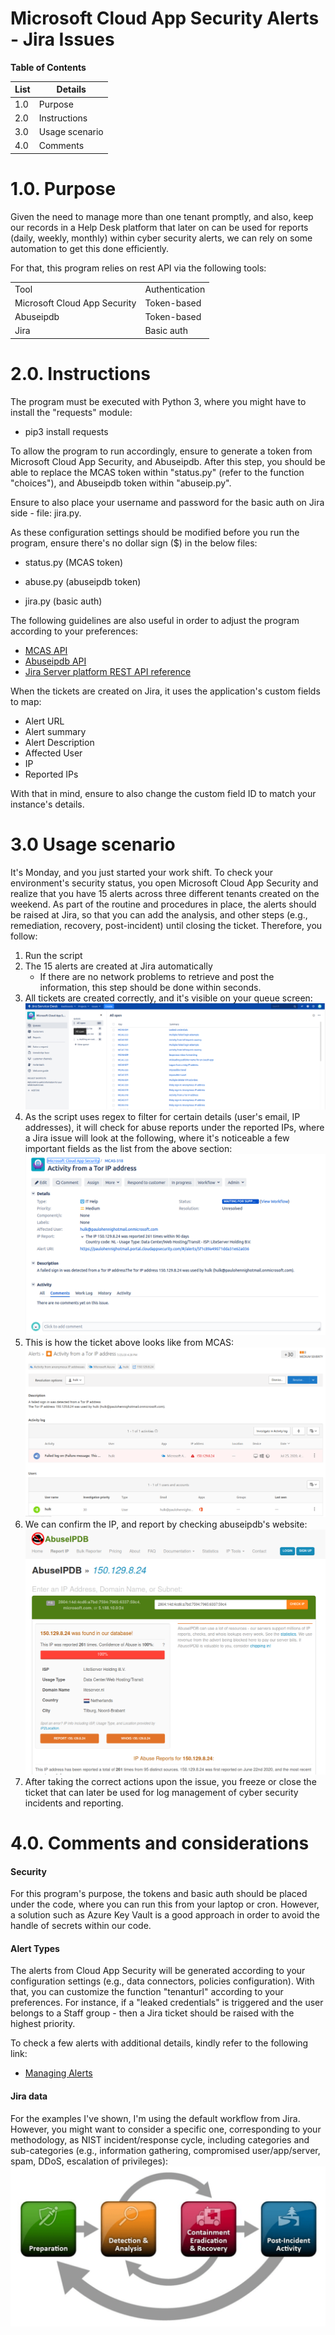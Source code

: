 Microsoft Cloud App Security Alerts - Jira Issues
================================================================================

**Table of Contents**

<div id="Table of Contents1" dir="ltr">


| List | Details |
| ---- | ---------|
1.0 | Purpose
2.0 | Instructions
3.0 | Usage scenario
4.0 | Comments



1.0. Purpose
=============

Given the need to manage more than one tenant promptly, and
also, keep our records in a Help Desk platform that later on can be 
used for reports (daily, weekly, monthly) within cyber security alerts,
we can rely on some automation to get this done efficiently. 

For that, this program relies on rest API via the following tools:


|                  |            |
|------------------|------------|
| Tool             | Authentication |
| Microsoft Cloud App Security | Token-based  | 
| Abuseipdb  | Token-based  |         |
| Jira | Basic auth |


2.0. Instructions
================

The program must be executed with Python 3, where you might have to install the "requests" module:

-   pip3 install requests

To allow the program to run accordingly, ensure to generate a token from Microsoft Cloud App Security, and Abuseipdb. 
After this step, you should be able to replace the MCAS token within "status.py" (refer to the function "choices"),
and Abuseipdb token within "abuseip.py".

Ensure to also place your username and password for the basic auth on Jira side - file: jira.py.

As these configuration settings should be modified before you run the program, ensure there's no dollar sign ($) in the below files:
- status.py (MCAS token)

- abuse.py (abuseipdb token)

- jira.py (basic auth)

The following guidelines are also useful in order to adjust the program according to your preferences:
- [MCAS API](https://docs.microsoft.com/en-us/cloud-app-security/investigate-activities-api)
- [Abuseipdb API](https://docs.abuseipdb.com/#introduction)
- [Jira Server platform REST API reference](https://docs.atlassian.com/software/jira/docs/api/REST/7.6.1/)

When the tickets are created on Jira, it uses the application's custom fields to map:
- Alert URL
- Alert summary
- Alert Description
- Affected User
- IP
- Reported IPs

With that in mind, ensure to also change the custom field ID to match your instance's details.


3.0 Usage scenario
=======================
It's Monday, and you just started your work shift. To check your environment's security status, you open Microsoft Cloud App Security
and realize that you have 15 alerts across three different tenants created on the weekend. As part of the routine and procedures in place,
the alerts should be raised at Jira, so that you can add the analysis, and other steps (e.g., remediation, recovery, post-incident) 
until closing the ticket. Therefore, you follow:

1. Run the script
2. The 15 alerts are created at Jira automatically
   - If there are no network problems to retrieve and post the information, this step should be done within seconds.
3. All tickets are created correctly, and it's visible on your queue screen:
![<Insert Diagram>](https://github.com/pahennig/Alerts-to-Jira-Tickets/blob/master/images/jiraqueue.png)
4. As the script uses regex to filter for certain details (user's email, IP addresses), it will check for abuse reports under the reported IPs, where a Jira issue 
will look at the following, where it's noticeable a few important fields as the list from the above section:
![<Insert Diagram>](https://github.com/pahennig/Alerts-to-Jira-Tickets/blob/master/images/affected_user.png)
5. This is how the ticket above looks like from MCAS:
![<Insert Diagram>](https://github.com/pahennig/Alerts-to-Jira-Tickets/blob/master/images/tor_mcas.png)
6. We can confirm the IP, and report by checking abuseipdb's website:
![<Insert Diagram>](https://github.com/pahennig/Alerts-to-Jira-Tickets/blob/master/images/abuseipdb.png)
7. After taking the correct actions upon the issue, you freeze or close the ticket that can later be used for log management of cyber security incidents and reporting.



4.0. Comments and considerations
=============

#### Security
For this program's purpose, the tokens and basic auth should be placed under the code,
where you can run this from your laptop or cron. However, a solution such as Azure Key Vault
is a good approach in order to avoid the handle of secrets within our code.

#### Alert Types
The alerts from Cloud App Security will be generated according to your configuration settings (e.g., data connectors, policies configuration). 
With that, you can customize the function "tenanturl" according to your preferences. For instance, if a "leaked credentials" is triggered and
the user belongs to a Staff group - then a Jira ticket should be raised with the highest priority.

To check a few alerts with additional details, kindly refer to the following link:
- [Managing Alerts](https://docs.microsoft.com/en-us/cloud-app-security/managing-alerts)

#### Jira data
For the examples I've shown, I'm using the default workflow from Jira. However, you might want to consider a specific one, corresponding
 to your methodology, as NIST incident/response cycle, including categories and sub-categories (e.g., information gathering, compromised user/app/server, spam, DDoS, escalation of privileges):
 ![<Insert Diagram>](https://github.com/pahennig/Alerts-to-Jira-Tickets/blob/master/images/nist.png)

